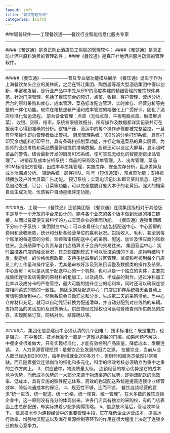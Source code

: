 ```yaml
---
layout: soft
title: "餐饮管理系统"
categories: [soft]
---
```

###暘普软件——工理餐饮通——餐饮行业智能信息化服务专家
<hr/>
####《餐饮通》是真正防止酒店员工偷钱的管理软件；
####《餐饮通》是真正防止酒店原料浪费的管理软件；
####《餐饮通》是真正杜绝酒店服务疏漏的管理软件。
<hr/>
#####《餐饮通》——————普及专业版功能模块展示
《餐饮通》诞生于作为上海餐饮龙头企业的美林阁，之后在锦江集团、陶然居等超大型酒店集团中得以创新、丰富和发展，是行业产品中率先从ERP的高度构建的精细管理的餐饮软件典范。针对门店管理，包括了餐饮前台的预订、点菜、收银、客户管理、营运分析，后台的原料采购和库存、成本管理、菜品标准配方管理、实时库存、经营分析等完整的一体化功能。软件在稽核逻辑严谨和成本管控的精细化上广受好评。固化了酒店标准化营运流程。
前台营业管理：点菜（无线点菜、平板电脑点菜、触摸屏点菜）、收银、交班、结市。系统权限极致细分，所有操作及数据都详实记录并可在报表中心得到准确的分析。逻辑严谨，营运中的每个操作步骤都被完整监控，一旦有异常操作即向管理者做出警报。
厨房管理系统：100%的分单打印系统，具有打印冗余功能和打印平台。具有条码扫描划菜功能，并标定每道菜品的真实厨师，为厨师的业绩考核和菜品质量管理提供准确数据。厨房还可以设定大屏幕，显示超时菜品的警告。结合最新开发的厨房KDS系统，便可实现无纸化的智能厨房出品管理了。
进销存及成本分析系统：商品的采购及订单管理，入、出库管理，菜品BOM标准配方管理，出成率与损耗管理，实施库存、安全库存分析，盘点差异及成本泄漏点分析。
辅助系统：顾客排队、叫号（短信通知）、预点菜功能；支持视频播放及户外大屏幕广告功能。
预订系统：实现电话记忆和即显资料信息、短信息自动发送、订台、订菜等功能，可以完全摆脱订餐大本子的老黄历。强大的档案自动生成功能、优质客户自动星级评定功能。
<hr/>
#####五、工理——《餐饮通》连锁集团版
《餐饮通》连锁集团版相对于其他版本是基于一个开放的平台来设计的，能与各个业态的各个版本做到无缝的接口链接，从而以最简便又最科学的方式实现企业的集团功能。
《餐饮通》连锁集团版下分四个子系统：
集团财务中心：可以查看任何门店包括配送中心、中心厨房的费用和营收账款，统计和分析各经营单位的赢利状况。包括收入、毛利、甚至到每个账单的每道菜的分析。监控和审核配送中心的采购、配送、加价及供应商的账款往来。会员结算中心负责与各门店结算关于会员的交易往来。
集团营运中心：实时监控各门店的经营状况，在总部控制模式下可以管控菜谱的下发，原物料结构下发，制定统一的价格优惠政策，支持多达四层的分区管理。监督和考核到每个门店员工的工作量和操作记录，尤其是审核好涉及到账目调整及数据类的操作及结果。
中心厨房：可以是从属于配送中心的一个机构，也可以是一个独立的实体，主要完成集团连锁饭店需要的原材料的粗加工，以及成品、半成品的制作。通过净料加工比率以及成分卡的严格管控，最大可能的提升企业的毛利率，同时还可以确保连锁店相同菜式的质的一致性。
集团采购及配送中心：门店进销存系统每天会自动上传请购清单到中心，然后系统会自动汇总和分类，生成第二天的采购清单。当中心仓库材料充足，就可以自动凭证转换为配送清单，并自动分配到对应线路的车辆。支持商品的灵活加价及到货确认。供应商经过授权也可远程登陆查询所供商品的库存，实现网络订货，网络对账、结算确认等。
<hr/>
#####六、集团化信息建设中必须认清的几个困难
 1、技术标准化：既是推力，也是阻力。
     在中餐饮，技术标准化一直是一道难以逾越的门槛。如果问题不解决，中餐企业很难做大，只有实现标准化，才能有效控制产品质量，降低成本，发展连锁。
 2、人力资源管理瓶颈：是餐饮企业发展的阻力之源。
     在餐饮业，当前从业人数已经达到2000万，每年新增就业200多万个，但厨师和服务员依然非常紧缺。而且随着餐饮连锁岗位的细化和多元化，科学的绩效考核必须确立为重中之重的工作方向上。
 3、供应链中，物流质量太低。
     连锁经营的核心优势是它的成本竞争优势，而低成本优势的一大部分来源于物流渠道的优势，即物流配送的高效率、低成本，具有实施的弹性配送体系。高效的物流配送系统是提高连锁企业经营效率、降低流通成本的保证。
 4、规范性不够，连而不锁。
     餐饮连锁经营的要求“统一进货、统一配送、统一价格、统一核算、统一管理”。在大多数的餐饮连锁企业中，这一原则没有充分的体现出来。许多门店具有独立的采购权，有的门店表面上由总部配送，却实际搞着少配多购得策略。
5、信息技术落后，管理效率低下。
     信息技术作为连锁经营中的重要管理手段，它在降低企业运营成本，提高运行效率、增强物流配送以及库存资源控制等环节的作用在很大程度上决定了连锁企业的核心竞争力。
